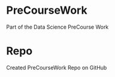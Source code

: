 # PreCourseWork
Part of the Data Science PreCourse Work
# Repo
Created PreCourseWork Repo on GitHub
